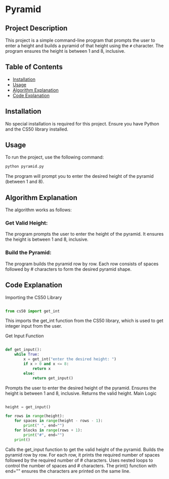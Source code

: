 # Pyramid

## Project Description
This project is a simple command-line program that prompts the user to enter a height and builds a pyramid of that height using the `#` character. The program ensures the height is between 1 and 8, inclusive.

## Table of Contents
- [Installation](#installation)
- [Usage](#usage)
- [Algorithm Explanation](#algorithm-explanation)
- [Code Explanation](#code-explanation)

## Installation
No special installation is required for this project. Ensure you have Python and the CS50 library installed.

## Usage
To run the project, use the following command:
```bash
python pyramid.py
```
The program will prompt you to enter the desired height of the pyramid (between 1 and 8).

## Algorithm Explanation
The algorithm works as follows:

### Get Valid Height:
The program prompts the user to enter the height of the pyramid.
It ensures the height is between 1 and 8, inclusive.
### Build the Pyramid:
The program builds the pyramid row by row.
Each row consists of spaces followed by # characters to form the desired pyramid shape.
## Code Explanation
Importing the CS50 Library
``` python

from cs50 import get_int
```
This imports the get_int function from the CS50 library, which is used to get integer input from the user.

Get Input Function
``` python

def get_input():
    while True:
        x = get_int("enter the desired height: ")
        if x > 0 and x <= 8:
            return x
        else:
            return get_input()
```
Prompts the user to enter the desired height of the pyramid.
Ensures the height is between 1 and 8, inclusive.
Returns the valid height.
Main Logic
``` python

height = get_input()

for rows in range(height):
    for spaces in range(height - rows - 1):
        print(" ", end="")
    for blocks in range(rows + 1):
        print("#", end="")
    print()
```
Calls the get_input function to get the valid height of the pyramid.
Builds the pyramid row by row.
For each row, it prints the required number of spaces followed by the required number of # characters.
Uses nested loops to control the number of spaces and # characters.
The print() function with end="" ensures the characters are printed on the same line.
